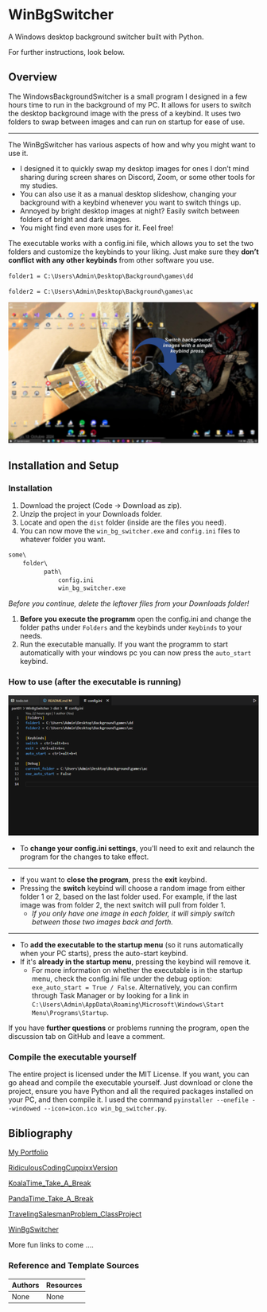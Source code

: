 # WinBgSwitcher

A Windows desktop background switcher built with Python.

For further instructions, look below.

## Overview

The WindowsBackgroundSwitcher is a small program I designed in a few hours time to run in the background of my PC.
It allows for users to switch the desktop background image with the press of a keybind.
It uses two folders to swap between images and can run on startup for ease of use.

---

The WinBgSwitcher has various aspects of how and why you might want to use it.

- I designed it to quickly swap my desktop images for ones I don’t mind sharing during screen shares on Discord, Zoom, or some other tools for my studies.
- You can also use it as a manual desktop slideshow, changing your background with a keybind whenever you want to switch things up.
- Annoyed by bright desktop images at night? Easily switch between folders of bright and dark images.
- You might find even more uses for it. Feel free!

The executable works with a config.ini file, which allows you to set the two folders and customize the keybinds to your liking.
Just make sure they **don’t conflict with any other keybinds** from other software you use.

`folder1 = C:\Users\Admin\Desktop\Background\games\dd`

`folder2 = C:\Users\Admin\Desktop\Background\games\ac`

![WinBgSwitcher](images/readme-example.png)

## Installation and Setup

### Installation

1. Download the project (Code -> Download as zip).
2. Unzip the project in your Downloads folder.
3. Locate and open the `dist` folder (inside are the files you need).
4. You can now move the `win_bg_switcher.exe` and `config.ini` files to whatever folder you want.

```txt
some\
    folder\
          path\
              config.ini
              win_bg_switcher.exe
```

_Before you continue, delete the leftover files from your Downloads folder!_

1. **Before you execute the programm** open the config.ini and change the folder paths under `Folders` and the keybinds under `Keybinds` to your needs.
2. Run the executable manually. If you want the programm to start automatically with your windows pc you can now press the `auto_start` keybind.

### How to use (after the executable is running)

![WinBgSwitcher](images/readme-example1.png)

- To **change your config.ini settings**, you'll need to exit and relaunch the program for the changes to take effect.

---

- If you want to **close the program**, press the **exit** keybind.
- Pressing the **switch** keybind will choose a random image from either folder 1 or 2, based on the last folder used. For example, if the last image was from folder 2, the next switch will pull from folder 1.
  - _If you only have one image in each folder, it will simply switch between those two images back and forth._

---

- To **add the executable to the startup menu** (so it runs automatically when your PC starts), press the auto-start keybind.
- If it's **already in the startup menu**, pressing the keybind will remove it.
  - For more information on whether the executable is in the startup menu, check the config.ini file under the debug option: `exe_auto_start = True / False`. Alternatively, you can confirm through Task Manager or by looking for a link in `C:\Users\Admin\AppData\Roaming\Microsoft\Windows\Start Menu\Programs\Startup`.

If you have **further questions** or problems running the program, open the discussion tab on GitHub and leave a comment.

### Compile the executable yourself

The entire project is licensed under the MIT License. If you want, you can go ahead and compile the executable yourself. Just download or clone the project, ensure you have Python and all the required packages installed on your PC, and then compile it. I used the command `pyinstaller --onefile --windowed --icon=icon.ico win_bg_switcher.py`.

## Bibliography

[My Portfolio](https://cuppixx.github.io)

[RidiculousCodingCuppixxVersion](https://github.com/Cuppixx/RidiculousCodingCuppixxVersion/tree/main)

[KoalaTime_Take_A_Break](https://github.com/Cuppixx/KoalaTime_Take-A-Break)

[PandaTime_Take_A_Break](https://github.com/Cuppixx/PandaTime_Take-A-Break)

[TravelingSalesmanProblem_ClassProject](https://github.com/Cuppixx/TravelingSalesmanProblem_ClassProject)

[WinBgSwitcher](https://github.com/Cuppixx/WinBgSwitcher)

More fun links to come ....

### Reference and Template Sources

| Authors    | Resources   |
| ---------- | ----------- |
| None       | None        |
